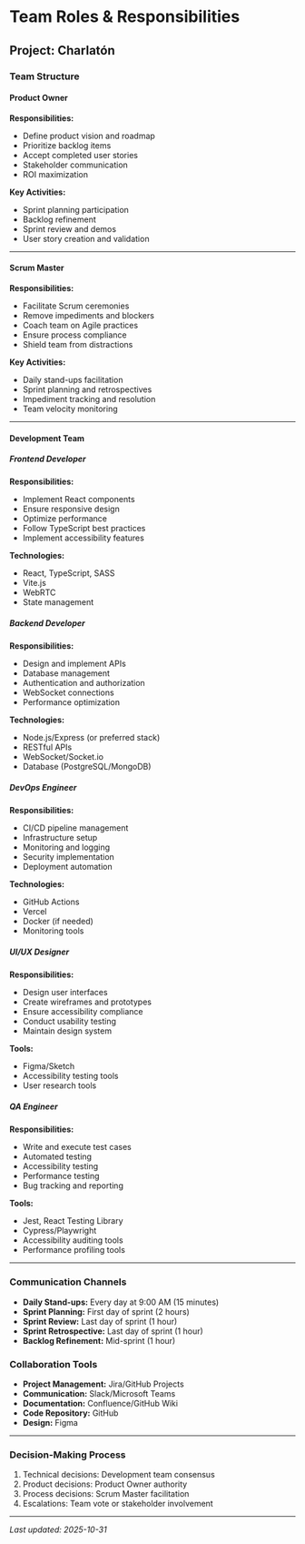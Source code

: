 # Team Roles & Responsibilities

## Project: Charlatón

### Team Structure

#### Product Owner
**Responsibilities:**
- Define product vision and roadmap
- Prioritize backlog items
- Accept completed user stories
- Stakeholder communication
- ROI maximization

**Key Activities:**
- Sprint planning participation
- Backlog refinement
- Sprint review and demos
- User story creation and validation

---

#### Scrum Master
**Responsibilities:**
- Facilitate Scrum ceremonies
- Remove impediments and blockers
- Coach team on Agile practices
- Ensure process compliance
- Shield team from distractions

**Key Activities:**
- Daily stand-ups facilitation
- Sprint planning and retrospectives
- Impediment tracking and resolution
- Team velocity monitoring

---

#### Development Team

##### Frontend Developer
**Responsibilities:**
- Implement React components
- Ensure responsive design
- Optimize performance
- Follow TypeScript best practices
- Implement accessibility features

**Technologies:**
- React, TypeScript, SASS
- Vite.js
- WebRTC
- State management

##### Backend Developer
**Responsibilities:**
- Design and implement APIs
- Database management
- Authentication and authorization
- WebSocket connections
- Performance optimization

**Technologies:**
- Node.js/Express (or preferred stack)
- RESTful APIs
- WebSocket/Socket.io
- Database (PostgreSQL/MongoDB)

##### DevOps Engineer
**Responsibilities:**
- CI/CD pipeline management
- Infrastructure setup
- Monitoring and logging
- Security implementation
- Deployment automation

**Technologies:**
- GitHub Actions
- Vercel
- Docker (if needed)
- Monitoring tools

##### UI/UX Designer
**Responsibilities:**
- Design user interfaces
- Create wireframes and prototypes
- Ensure accessibility compliance
- Conduct usability testing
- Maintain design system

**Tools:**
- Figma/Sketch
- Accessibility testing tools
- User research tools

##### QA Engineer
**Responsibilities:**
- Write and execute test cases
- Automated testing
- Accessibility testing
- Performance testing
- Bug tracking and reporting

**Tools:**
- Jest, React Testing Library
- Cypress/Playwright
- Accessibility auditing tools
- Performance profiling tools

---

### Communication Channels
- **Daily Stand-ups:** Every day at 9:00 AM (15 minutes)
- **Sprint Planning:** First day of sprint (2 hours)
- **Sprint Review:** Last day of sprint (1 hour)
- **Sprint Retrospective:** Last day of sprint (1 hour)
- **Backlog Refinement:** Mid-sprint (1 hour)

### Collaboration Tools
- **Project Management:** Jira/GitHub Projects
- **Communication:** Slack/Microsoft Teams
- **Documentation:** Confluence/GitHub Wiki
- **Code Repository:** GitHub
- **Design:** Figma

---

### Decision-Making Process
1. Technical decisions: Development team consensus
2. Product decisions: Product Owner authority
3. Process decisions: Scrum Master facilitation
4. Escalations: Team vote or stakeholder involvement

---
*Last updated: 2025-10-31*
